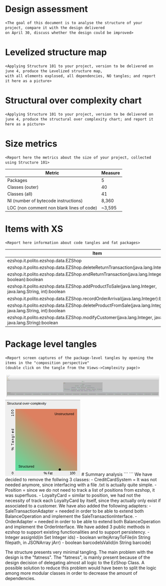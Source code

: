 # Design assessment


```
<The goal of this document is to analyse the structure of your project, compare it with the design delivered
on April 30, discuss whether the design could be improved>
```

# Levelized structure map
```
<Applying Structure 101 to your project, version to be delivered on june 4, produce the Levelized structure map,
with all elements explosed, all dependencies, NO tangles; and report it here as a picture>
```

# Structural over complexity chart
```
<Applying Structure 101 to your project, version to be delivered on june 4, produce the structural over complexity chart; and report it here as a picture>
```



# Size metrics

```
<Report here the metrics about the size of your project, collected using Structure 101>
```



| Metric                                    | Measure |
| ----------------------------------------- | ------- |
| Packages                                  | 5       |
| Classes (outer)                           | 40      |
| Classes (all)                             | 41      |
| NI (number of bytecode instructions)      | 8,360   |
| LOC (non comment non blank lines of code) | ~3,595  |



# Items with XS

```
<Report here information about code tangles and fat packages>
```

| Item                                                                                                              | Tangled |  Fat |  Size |    XS |
| ----                                                                                                              | ------- | ---- |  ---- |  ---- |
| ezshop.it.polito.ezshop.data.EZShop                                                                               |         |  266 | 6,406 | 3,516 |
| ezshop.it.polito.ezshop.data.EZShop.deleteReturnTransaction(java.lang.Integer):boolean                            |         |   21 |   285 |    81 |
| ezshop.it.polito.ezshop.data.EZShop.endReturnTransaction(java.lang.Integer, boolean):boolean                      |         |   17 |   280 |    32 |
| ezshop.it.polito.ezshop.data.EZShop.addProductToSale(java.lang.Integer, java.lang.String, int):boolean            |         |   17 |   199 |    23 |
| ezshop.it.polito.ezshop.data.EZShop.recordOrderArrival(java.lang.Integer):boolean                                 |         |   17 |   195 |    22 |
| ezshop.it.polito.ezshop.data.EZShop.deleteProductFromSale(java.lang.Integer, java.lang.String, int):boolean       |         |   17 |   172 |    20 |
| ezshop.it.polito.ezshop.data.EZShop.modifyCustomer(java.lang.Integer, java.lang.String, java.lang.String):boolean |         |   16 |   165 |    10 |



# Package level tangles

```
<Report screen captures of the package-level tangles by opening the items in the "composition perspective" 
(double click on the tangle from the Views->Complexity page)>
```
<img src="../Structure101/Levellized structure map.png"/>
<img src="../Structure101/StructuralOverComplexityChart.png"/>
# Summary analysis
```
<Discuss here main differences of the current structure of your project vs the design delivered on April 30>
<Discuss if the current structure shows weaknesses that should be fixed>
```
We have decided to remove the follwing 3 classes:
- CreditCardSystem = It was not needed anymore, since interfacing with a file .txt is actually quite simple.
- Position = since we do not need to track a list of positions from ezshop, it was superfluos.
- LoyaltyCard = similar to position, we had not the necessity of track each LoyaltyCard by itself, since they actually only exist if associated to a customer.
We have also added the following adapters:
- SaleTransactionAdapter = needed in order to be able to extend both BalanceOperation and implement the SaleTransactionInterface.
- OrderAdapter = needed in order to be able to extend both BalanceOperation and implement the OrderInterface.
We have added 3 public methods in ezshop to support existing functionalities and to support persistency.
- Integer assignId(in Set Integer ids)
- boolean writejArrayToFile(in String filepath, in JSONArray jArr)
- boolean barcodeIsValid(in String barcode)

The structure presents very minimal tangling. The main problem with the design is the "fatness".
The "fatness", is mainly present because of the design decision of delegating almost all logic to the EzShop Class.
A possible solution to reduce this problem would have been to split the logic among more modular classes in order to decrease the amount of dependencies.


